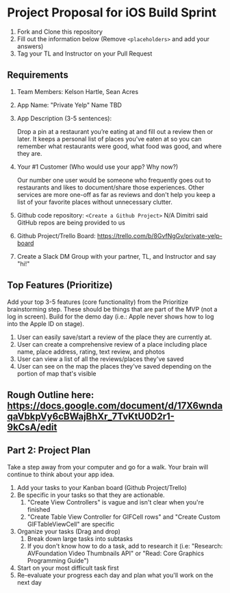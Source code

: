 # Project Proposal for iOS Build Sprint

1. Fork and Clone this repository
2. Fill out the information below (Remove `<placeholders>` and add your answers)
3. Tag your TL and Instructor on your Pull Request

## Requirements

1. Team Members: Kelson Hartle, Sean Acres
2. App Name: "Private Yelp" Name TBD
3. App Description (3-5 sentences):

    Drop a pin at a restaurant you’re eating at and fill out a review then or later. It keeps a personal list of places you’ve eaten at so you can remember what restaurants were good, what food was good, and where they are.
    
4. Your #1 Customer (Who would use your app? Why now?)
 
    Our number one user would be someone who frequently goes out to restaurants and likes to document/share those experiences. Other services are more one-off as far as reviews and don't help you keep a list of your favorite places without unnecessary clutter. 
    
5. Github code repository: `<Create a Github Project>` N/A Dimitri said GitHub repos are being provided to us
6. Github Project/Trello Board: https://trello.com/b/8GvfNgGv/private-yelp-board
7. Create a Slack DM Group with your partner, TL, and Instructor and say "hi!"

## Top Features (Prioritize)

Add your top 3-5 features (core functionality) from the Prioritize brainstorming step. These should be things that are part of the MVP (not a log in screen). Build for the demo day (i.e.: Apple never shows how to log into the Apple ID on stage).

1. User can easily save/start a review of the place they are currently at. 
2. User can create a comprehensive review of a place including place name, place address, rating, text review, and photos
3. User can view a list of all the reviews/places they've saved
4. User can see on the map the places they've saved depending on the portion of map that's visible

## Rough Outline here: https://docs.google.com/document/d/17X6wndaqaVbkpVy6cBWajBhXr_7TvKtU0D2r1-9kCsA/edit

## Part 2: Project Plan

Take a step away from your computer and go for a walk. Your brain will continue to think about your app idea.

1. Add your tasks to your Kanban board (Github Project/Trello)
2. Be specific in your tasks so that they are actionable.
    1. "Create View Controllers" is vague and isn't clear when you're finished
    2. "Create Table View Controller for GIFCell rows" and "Create Custom GIFTableViewCell" are specific
3. Organize your tasks (Drag and drop)
    1. Break down large tasks into subtasks
    2. If you don't know how to do a task, add to research it (i.e: "Research: AVFoundation Video Thumbnails API" or "Read: Core Graphics Programming Guide")
4. Start on your most difficult task first
5. Re-evaluate your progress each day and plan what you'll work on the next day
